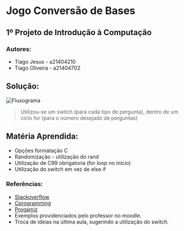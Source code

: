 # Jogo Conversão de Bases

## 1º Projeto de Introdução à Computação

### Autores:

* Tiago Jesus - a21404210
* Tiago Oliveira - a21404702

## Solução:

![Fluxograma](http://i63.tinypic.com/2cpta1i.jpg)

> Utilizou-se um switch (para cada tipo de pergunta), dentro de um ciclo for (para o número desejado de perguntas)

## Matéria Aprendida:

* Opções formatação C
* Randomização - utilização do rand
* Utilização de C99 obrigatoria (for loop no início)
* Utilização do switch em vez de else if


### Referências:

 * [Stackoverflow](https://stackoverflow.com/questions/29884807/generating-random-string-unsigned-char-in-c)
 * [Cprogramming](https://cboard.cprogramming.com/c-programming/71067-getting-random-number-between-1-6-a.html)
 * [Progamiz](https://www.programiz.com/c-programming/c-switch-case-statement )
 * Exemplos providenciados pelo professor no moodle.
 * Troca de ideias na última aula, sugerindo a utilização do switch.
